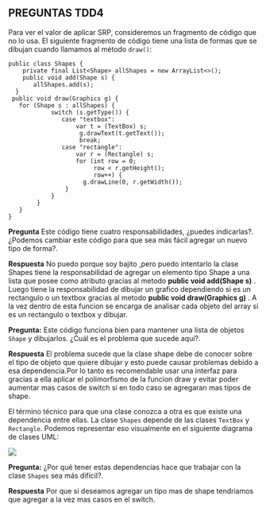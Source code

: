 ## PREGUNTAS TDD4
Para ver el valor de aplicar SRP, consideremos un fragmento de código que no lo usa. El siguiente fragmento de código tiene una lista de formas que se dibujan cuando llamamos al método `draw()`: 

```
public class Shapes {
    private final List<Shape> allShapes = new ArrayList<>();
    public void add(Shape s) {
       allShapes.add(s);
  }
 public void draw(Graphics g) {
   for (Shape s : allShapes) {
        	switch (s.getType()) {
               case "textbox":
                   var t = (TextBox) s;
                    g.drawText(t.getText());
                    break;
               case "rectangle":
                   var r = (Rectangle) s;
                   for (int row = 0;
                      	row < r.getHeight();
                      	row++) {
                     g.drawLine(0, r.getWidth());
                }
        	}
        }
   }
}
```

**Pregunta** Este código tiene cuatro responsabilidades, ¿puedes indicarlas?. ¿Podemos cambiar este código para que sea más fácil agregar un nuevo tipo de forma?.

**Respuesta** No puedo porque soy bajito ,pero puedo intentarlo la clase Shapes tiene la responsabilidad de agregar un elemento tipo Shape a una lista que posee como atributo gracias al metodo **public void add(Shape s)** . Luego tiene la
responsabilidad de dibujar un grafico dependiendo si es un rectangulo o un textbox gracias al metodo **public void draw(Graphics g)** . A la vez dentro de esta funcion se encarga de analisar cada objeto del array si es un rectangulo o textbox y dibujar.


**Pregunta:** Este código funciona bien para mantener una lista de objetos `Shape` y dibujarlos. ¿Cuál es el problema que sucede aquí?.

**Respuesta** El problema sucede que la clase shape debe de conocer sobre el tipo de objeto que quiere dibujar y esto puede causar problemas debido a esa dependencia.Por lo tanto es recomendable usar una interfaz para gracias a ella aplicar el polimorfismo de la funcion draw y evitar poder aumentar mas casos de switch si en todo caso se agregaran mas tipos de shape.

El término técnico para que una clase conozca a otra es que existe una dependencia entre ellas. La clase `Shapes` depende de las clases `TextBox` y `Rectangle`. Podemos representar eso visualmente en el siguiente diagrama de clases UML: 

![](https://github.com/kapumota/Actividades/blob/main/TDD-4/Imagenes/UML2.png)


**Pregunta:** ¿Por qué tener estas dependencias hace que trabajar con la clase `Shapes` sea más difícil?.

**Respuesta** Por que si deseamos agregar un tipo mas de shape tendriamos que agregar a la vez mas casos en el switch.


